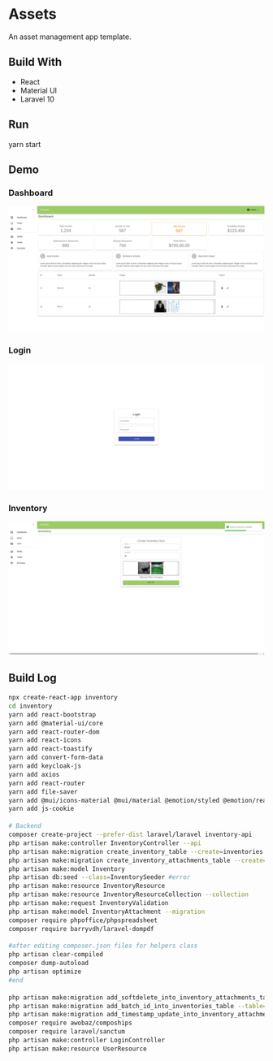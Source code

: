 # Assets

An asset management app template.

## Build With

- React
- Material UI
- Laravel 10

## Run

yarn start

## Demo

### Dashboard

![Last Progress](./dashboard.png)

### Login

![Last Progress](./login.png)

### Inventory

![Last Progress](./inventory.png)


## Build Log

```bash
npx create-react-app inventory
cd inventory
yarn add react-bootstrap
yarn add @material-ui/core
yarn add react-router-dom
yarn add react-icons
yarn add react-toastify
yarn add convert-form-data
yarn add keycloak-js
yarn add axios
yarn add react-router
yarn add file-saver
yarn add @mui/icons-material @mui/material @emotion/styled @emotion/react
yarn add js-cookie

# Backend
composer create-project --prefer-dist laravel/laravel inventory-api
php artisan make:controller InventoryController --api
php artisan make:migration create_inventory_table --create=inventories
php artisan make:migration create_inventory_attachments_table --create=inventory_attachments
php artisan make:model Inventory
php artisan db:seed --class=InventorySeeder #error
php artisan make:resource InventoryResource
php artisan make:resource InventoryResourceCollection --collection
php artisan make:request InventoryValidation
php artisan make:model InventoryAttachment --migration
composer require phpoffice/phpspreadsheet
composer require barryvdh/laravel-dompdf

#after editing composer.json files for helpers class
php artisan clear-compiled
composer dump-autoload
php artisan optimize
#end

php artisan make:migration add_softdelete_into_inventory_attachments_table --table=inventory_attachments
php artisan make:migration add_batch_id_into_inventories_table --table=inventories
php artisan make:migration add_timestamp_update_into_inventory_attachments_table --table=inventory_attachments
composer require awobaz/compoships
composer require laravel/sanctum
php artisan make:controller LoginController
php artisan make:resource UserResource
```
